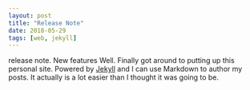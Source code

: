 ```yaml
---
layout: post
title: "Release Note"
date: 2018-05-29
tags: [web, jekyll]
---
```


release note.
New features
Well. Finally got around to putting up this personal site. Powered by [Jekyll](http://jekyllrb.com) and I can use Markdown to author my posts. It actually is a lot easier than I thought it was going to be.
